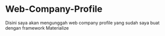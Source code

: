 # Web-Company-Profile
Disini saya akan mengunggah web company profile yang sudah saya buat dengan framework Materialize
